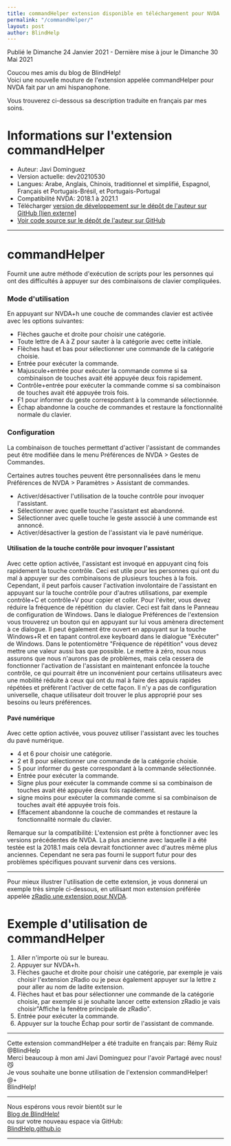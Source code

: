 ```yaml
---
title: commandHelper extension disponible en téléchargement pour NVDA
permalink: "/commandHelper/"
layout: post
author: BlindHelp
---
```


<footer>Publié le Dimanche 24 Janvier 2021 - Dernière mise à jour le Dimanche 30 Mai 2021</footer>


Coucou mes amis du blog de BlindHelp!    
Voici une nouvelle mouture de l'extension appelée commandHelper pour NVDA fait  par un ami hispanophone.    

Vous trouverez ci-dessous sa description traduite en français par mes soins.    

# Informations sur l'extension commandHelper #

* Auteur: <span lang="es">Javi Dominguez</span>
* Version actuelle: dev20210530
* Langues: Arabe, Anglais, Chinois, traditionnel et simplifié, Espagnol, Français et Portugais-Brésil,  et Portugais-Portugal
* Compatibilité NVDA:  2018.1 à 2021.1
* Télécharger [version de développement sur le dépôt de l'auteur sur GitHub [lien externe]](https://nvda.es/files/get.php?file=cmdHelper-dev)
* [Voir code source sur le dépôt de l'auteur sur GitHub](https://github.com/javidominguez/commandHelper/)

--- 

# commandHelper

Fournit une autre méthode d'exécution de scripts pour les personnes qui ont des difficultés à appuyer sur des combinaisons de clavier compliquées. 

### Mode d'utilisation 

En appuyant sur NVDA+h une couche de commandes clavier est activée avec les options suivantes: 

* Flèches gauche et droite pour choisir une catégorie. 
* Toute lettre de A à Z pour sauter à la catégorie avec cette initiale. 
* Flèches haut et bas pour sélectionner une commande de la catégorie choisie. 
* Entrée pour exécuter la commande. 
* Majuscule+entrée pour exécuter la commande comme si sa combinaison de touches avait été appuyée deux fois rapidement. 
* Contrôle+entrée pour exécuter la commande comme si sa combinaison de touches avait été appuyée trois fois. 
* F1 pour informer du geste correspondant à la commande sélectionnée. 
* Échap abandonne la couche de commandes et restaure la fonctionnalité normale du clavier. 

### Configuration 

La combinaison de touches permettant d'activer l'assistant de commandes peut être modifiée dans le menu Préférences de NVDA > Gestes de Commandes. 

Certaines autres touches peuvent être personnalisées dans le menu Préférences de NVDA > Paramètres > Assistant de commandes. 

* Activer/désactiver l'utilisation de la touche contrôle pour invoquer l'assistant. 
* Sélectionner avec quelle touche l'assistant est abandonné. 
* Sélectionner avec quelle touche le geste associé à une commande est annoncé.
* Activer/désactiver la gestion de l'assistant via le pavé numérique. 

#### Utilisation de la  touche contrôle pour invoquer l'assistant 

Avec cette option activée, l'assistant est invoqué en appuyant cinq fois rapidement  la touche contrôle. Ceci est utile pour les personnes qui ont du mal à appuyer sur des combinaisons de plusieurs touches à la fois. Cependant, il peut parfois causer l'activation involontaire de l'assistant en appuyant sur la touche contrôle pour d'autres utilisations, par exemple contrôle+C et contrôle+V pour copier et coller. Pour l'éviter, vous devez réduire la fréquence de répétition  du clavier. Ceci est fait dans le Panneau de configuration de Windows. Dans le dialogue Préférences de l'extension vous trouverez un bouton qui en appuyant  sur lui vous amènera directement à ce dialogue. Il peut également être ouvert en appuyant sur la touche Windows+R et en tapant control.exe keyboard dans le dialogue "Exécuter" de Windows. Dans le potentiomètre "Fréquence de répétition" vous devez mettre une valeur aussi bas que possible. Le mettre à zéro, nous nous assurons que nous n'aurons pas de problèmes, mais  cela cessera de fonctionner l'activation de l'assistant en maintenant enfoncée la touche contrôle, ce qui pourrait être un inconvénient pour certains utilisateurs avec une mobilité réduite à ceux qui ont du mal à faire des appuis rapides répétées et préfèrent l'activer de cette façon. Il n'y a pas de configuration universelle, chaque utilisateur doit trouver le plus approprié pour ses besoins ou leurs préférences. 

#### Pavé numérique 

Avec cette option activée, vous pouvez utiliser l'assistant avec les touches du pavé numérique. 

* 4 et 6 pour choisir une catégorie. 
* 2 et 8 pour sélectionner une commande de la catégorie choisie. 
* 5 pour informer du geste correspondant à la commande sélectionnée. 
* Entrée pour exécuter la commande. 
* Signe plus pour exécuter la commande comme si sa combinaison de touches avait été appuyée deux fois rapidement. 
* signe moins pour exécuter la commande comme si sa combinaison de touches avait été appuyée trois fois. 
* Effacement abandonne la couche de commandes et restaure la fonctionnalité normale du clavier. 

Remarque sur la compatibilité: L'extension est prête à fonctionner avec les versions précédentes de NVDA. La plus ancienne avec laquelle il a été testée est la 2018.1 mais cela devrait fonctionner avec d'autres même plus anciennes. Cependant ne sera pas fourni le support futur pour des problèmes spécifiques pouvant survenir dans ces versions. 

---

Pour mieux illustrer l'utilisation de cette extension, je vous donnerai un exemple très simple ci-dessous, en utilisant mon extension préférée appelée [zRadio une extension pour NVDA](https://blindhelp.github.io/zRadio-pour-NVDA/).

# Exemple d'utilisation de commandHelper #

1. Aller n'importe où sur le bureau.
2. Appuyer sur NVDA+h.
3. Flèches gauche et droite pour choisir une catégorie, par exemple  je vais choisir l'extension zRadio ou je peux également appuyer sur la lettre z pour aller au nom de ladite extension.
4. Flèches haut et bas pour sélectionner une commande de la catégorie choisie, par exemple si je souhaite lancer cette extension zRadio je vais choisir"Affiche la fenêtre principale de zRadio".
5. Entrée pour exécuter la commande.
6. Appuyer sur la touche Échap pour sortir de l'assistant de commande.

---

Cette extension commandHelper a été traduite en français par: Rémy Ruiz @BlindHelp     
Merci beaucoup à mon ami <span lang="es">Javi Dominguez</span> pour l'avoir Partagé avec nous! 😼    
Je vous souhaite une bonne utilisation de l'extension commandHelper!    
@+    
BlindHelp!    

---

Nous espérons vous revoir bientôt sur le      
[Blog de BlindHelp!](http://blindhelp.blogspot.fr/)                    
ou sur  votre nouveau espace via GitHub:                     
[BlindHelp.github.io](https://blindhelp.github.io)                    

---